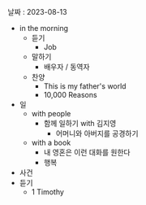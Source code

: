 날짜 : 2023-08-13
- in the morning
	- 듣기
		- Job
	- 말하기
		-  배우자 / 동역자 
	- 찬양
		- This is my father's world
		- 10,000 Reasons
- 일
	- with people
		- 함께 일하기 with 김지영
			- 어머니와 아버지를 공경하기
	- with a book
		- 내 영혼은 이런 대화를 원한다
		- 행복
- 사건
- 듣기
	- 1 Timothy
